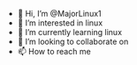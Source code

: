 - 👋 Hi, I’m @MajorLinux1
- 👀 I’m interested in linux
- 🌱 I’m currently learning linux
- 💞️ I’m looking to collaborate on 
- 📫 How to reach me 

<!---
MajorLinux1/MajorLinux1 is a ✨ special ✨ repository because its `README.md` (this file) appears on your GitHub profile.
You can click the Preview link to take a look at your changes.
--->
